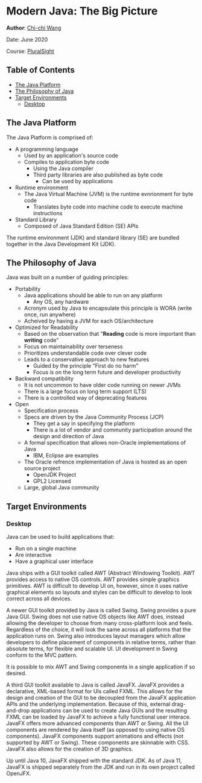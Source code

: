 # Modern Java: The Big Picture
**Author**: [Chi-chi Wang](https://github.com/chichiwang)

Date: June 2020

Course: [PluralSight](https://app.pluralsight.com/library/courses/modern-java-big-picture/table-of-contents)

## Table of Contents
* [The Java Platform](#the-java-platform)
* [The Philosophy of Java](#the-philosophy-of-java)
* [Target Environments](#target-environments)
  * [Desktop](#desktop)

## The Java Platform
The Java Platform is comprised of:
* A programming language
  * Used by an application's source code
  * Compiles to application byte code
    * Using the Java compiler
    * Third party libraries are also published as byte code
      * Can be used by applications
* Runtime environment
  * The Java Virtual Machine (JVM) is the runtime evnrionment for byte code
    * Translates byte code into machine code to execute machine instructions
* Standard Library
  * Composed of Java Standard Edition (SE) APIs

The runtime environment (JDK) and standard library (SE) are bundled together in the Java Development Kit (JDK).

## The Philosophy of Java
Java was built on a number of guiding principles:
* Portability
  * Java applications should be able to run on any platform
    * Any OS, any hardware
  * Acronym used by Java to encapsulate this principle is WORA (write once, run anywhere)
  * Acheived by having a JVM for each OS/architecture
* Optimized for Readability
  * Based on the observation that "**Reading** code is more important than **writing** code"
  * Focus on maintainability over terseness
  * Prioritizes understandable code over clever code
  * Leads to a conservative approach to new features
    * Guided by the principle "First do no harm"
    * Focus is on the long term future and developer productivity
* Backward compatibility
  * It is not uncommon to have older code running on newer JVMs
  * There is a large focus on long term support (LTS)
  * There is a controlled way of deprecating features
* Open
  * Specification process
  * Specs are driven by the Java Community Process (JCP)
    * They get a say in specifying the platform
    * There is a lot of vendor and community participation around the design and direction of Java
  * A formal specification that allows non-Oracle implementations of Java
    * IBM, Eclipse are examples
  * The Oracle refrence implementation of Java is hosted as an open source project
    * OpenJDK Project
    * GPL2 Licensed
  * Large, global Java community

## Target Environments
### Desktop
Java can be used to build applications that:
* Run on a single machine
* Are interactive
* Have a graphical user interface
    
Java ships with a GUI toolkit called AWT (Abstract Windowing Toolkit). AWT provides access to native OS controls. AWT provides simple graphics primitives. AWT is difficult to develop UI on, however, since it uses native graphical elements so layouts and styles can be difficult to develop to look correct across all devices.

A newer GUI toolkit provided by Java is called Swing. Swing provides a pure Java GUI. Swing does not use native OS objects like AWT does, instead allowing the developer to choose from many cross-platform look and feels. Regardless of the choice, it will look the same across all platforms that the application runs on. Swing also introduces layout managers which allow developers to define placement of components in relative terms, rather than absolute terms, for flexible and scalable UI. UI development in Swing conform to the MVC pattern.

It is possible to mix AWT and Swing components in a single application if so desired.

A third GUI toolkit available to Java is called JavaFX. JavaFX provides a declarative, XML-based format for UIs called FXML. This allows for the design and creation of the GUI to be decoupled from the JavaFX application APIs and the underlying implementation. Because of this, external drag-and-drop applications can be used to create Java GUIs and the resulting FXML can be loaded by JavaFX to achieve a fully functional user interace. JavaFX offers more advanced components than AWT or Swing. All the UI components are rendered by Java itself (as opposed to using native OS components). JavaFX components support animations and effects (not supported by AWT or Swing). These components are skinnable with CSS. JavaFX also allows for the creation of 3D graphics.

Up until Java 10, JavaFX shipped with the standard JDK. As of Java 11, JavaFX is shipped separately from the JDK and run in its own project called OpenJFX.
